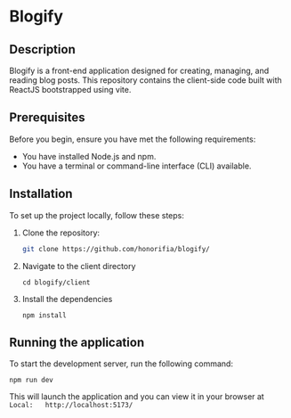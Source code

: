 # Blogify

## Description
Blogify is a front-end application designed for creating, managing, and reading blog posts. This repository contains the client-side code built with ReactJS bootstrapped using vite.

## Prerequisites
Before you begin, ensure you have met the following requirements:
- You have installed Node.js and npm.
- You have a terminal or command-line interface (CLI) available.

## Installation
To set up the project locally, follow these steps:

1. Clone the repository:
   ```sh
   git clone https://github.com/honorifia/blogify/
   ```
2. Navigate to the client directory
    ```
    cd blogify/client
    ```
3. Install the dependencies
    ```
    npm install
    ```
## Running the application
To start the development server, run the following command:
```
npm run dev
```
This will launch the application and you can view it in your browser at `Local:   http://localhost:5173/`
